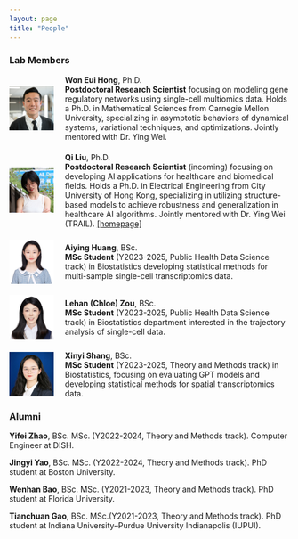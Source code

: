 ```yaml
---
layout: page
title: "People"
---
```


### Lab Members

<div style="display: flex; align-items: center; margin-bottom: 20px;">
  <img src="../images/woneuih11.jpg" alt="Won Eui Hong" style="width: 80px; margin-right: 20px;">
  <div>
    <strong>Won Eui Hong</strong>, Ph.D. <br/>
    <strong>Postdoctoral Research Scientist</strong> focusing on modeling gene regulatory networks using single-cell multiomics data. Holds a Ph.D. in Mathematical Sciences from Carnegie Mellon University, specializing in asymptotic behaviors of dynamical systems, variational techniques, and optimizations. Jointly mentored with Dr. Ying Wei. 
  </div>
</div>


<div style="display: flex; align-items: center; margin-bottom: 20px;">
  <img src="../images/qi_liu.jpg" alt="Qi Liu" style="width: 80px; margin-right: 20px;">
  <div>
    <strong>Qi Liu</strong>, Ph.D. <br/>
    <strong>Postdoctoral Research Scientist</strong> (incoming) focusing on developing AI applications for healthcare and biomedical fields. Holds a Ph.D. in Electrical Engineering from City University of Hong Kong, specializing in utilizing structure-based models to achieve robustness and generalization in healthcare AI algorithms. Jointly mentored with Dr. Ying Wei (TRAIL).
    <a href="https://www.qi-liu.com/" target="_blank">[homepage]</a>
  </div>
</div>


<div style="display: flex; align-items: center; margin-bottom: 20px;">
  <img src="../images/Aiying_Huang.png" alt="Aiying Huang" style="width: 80px; margin-right: 20px;">
  <div>
    <strong>Aiying Huang</strong>, BSc. <br/>
    <strong>MSc Student</strong> (Y2023-2025, Public Health Data Science track) in Biostatistics developing statistical methods for multi-sample single-cell transcriptomics data.
  </div>
</div>

<div style="display: flex; align-items: center; margin-bottom: 20px;">
  <img src="../images/Lehan_Zou.png" alt="Lehan Zou" style="width: 80px; margin-right: 20px;">
  <div>
   <strong>Lehan (Chloe) Zou</strong>, BSc. <br/>
    <strong>MSc Student</strong> (Y2023-2025, Public Health Data Science track) in Biostatistics department interested in the trajectory analysis of single-cell data.
  </div>
</div>


<div style="display: flex; align-items: center; margin-bottom: 20px;">
  <img src="../images/xinyi_shang.jpg" alt="Xinyi Shang" style="width: 80px; margin-right: 20px;">
  <div>
   <strong>Xinyi Shang</strong>, BSc. <br/>
    <strong>MSc Student</strong> (Y2023-2025, Theory and Methods track) in Biostatistics, focusing on evaluating GPT models and developing statistical methods for spatial transcriptomics data.
  </div>
</div>




### Alumni

**Yifei Zhao**, BSc. MSc. (Y2022-2024, Theory and Methods track). Computer Engineer at DISH.<br/>

**Jingyi Yao**, BSc. MSc. (Y2022-2024, Theory and Methods track). PhD student at Boston University.<br/>

**Wenhan Bao**, BSc. MSc. (Y2021-2023, Theory and Methods track). PhD student at Florida University.<br/>

**Tianchuan Gao**, BSc. MSc.(Y2021-2023, Theory and Methods track). PhD student at Indiana University–Purdue University Indianapolis (IUPUI). <br/>
